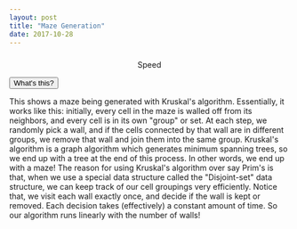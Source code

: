 ```yaml
---
layout: post
title: "Maze Generation"
date: 2017-10-28
---
```

<script src="../../../../js/libraries/p5.js" type="text/javascript"></script>
<script src="../../../../js/libraries/p5.dom.js" type="text/javascript"></script>
<script src="../../../../js/maze_generator_kruskal.js"></script>
<script src="../../../../js/kruskal_maze_generation.js"></script>
<div id="maze" style="display: flex;justify-content: center;"></div>
<div id="speed-control" style="display: flex;justify-content: center;margin-top: 10px;">Speed</div>
<div style="display: flex;justify-content: center;">
	<div id="pause-button"></div>
	<div id="new-maze-button"></div>
</div>
<div style="display: flex;justify-content: center;">
	<div id="show-cell-graph-button"></div>
	<div id="show-wall-graph-button"></div>
</div>

<button class="accordion">What's this?</button>
<div class="panel">
<p>
	This shows a maze being generated with Kruskal's algorithm. Essentially, it works like this: initially, every cell in the maze is walled off from its neighbors, and every cell is in its own "group" or set. At each step, we randomly pick a wall, and if the cells connected by that wall are in different groups, we remove that wall and join them into the same group. Kruskal's algorithm is a graph algorithm which generates minimum spanning trees, so we end up with a tree at the end of this process. In other words, we end up with a maze! The reason for using Kruskal's algorithm over say Prim's is that, when we use a special data structure called the "Disjoint-set" data structure, we can keep track of our cell groupings very efficiently. Notice that, we visit each wall exactly once, and decide if the wall is kept or removed. Each decision takes (effectively) a constant amount of time. So our algorithm runs linearly with the number of walls!